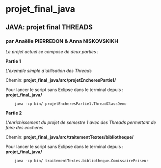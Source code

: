 # projet_final_java

## JAVA: projet final THREADS

### par Anaëlle PIERREDON & Anna NISKOVSKIKH

*Le projet actuel se compose de deux parties :*

**Partie 1**

*L'exemple simple d'utilisation des Threads*

Chemin: **projet_final_java/src/projetEncheresPartie1/**

Pour lancer le script sans Eclipse dans le terminal 
depuis : **projet_final_java/**

        java -cp bin/ projetEncheresPartie1.ThreadClassDemo

**Partie 2**

*L'enrichissement du projet de semestre 1 avec des Threads permettant de faire des enchères*

Chemin: **projet_final_java/src/traitementTextes/bibliotheque/**

Pour lancer le script sans Eclipse dans le terminal 
depuis : **projet_final_java/**

        java -cp bin/ traitementTextes.bibliotheque.ComissairePriseur
            